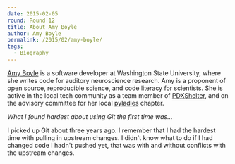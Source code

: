 ```yaml
---
date: 2015-02-05
round: Round 12
title: About Amy Boyle
author: Amy Boyle
permalink: /2015/02/amy-boyle/
tags:
  - Biography
---
```

[Amy Boyle](http://www.amyboyle.ninja) is a software developer at Washington State University, where she writes code for auditory neuroscience research. Amy is a proponent of open source, reproducible science, and code literacy for scientists. She is active in the local tech community as a team member of [PDXShelter](http://www.pdxshelter.org), and on the advisory committee for her local [pyladies](http://www.pyladies.com/) chapter.

*What I found hardest about using Git the first time was...*

I picked up Git about three years ago. I remember that I had the hardest time with pulling in upstream changes. I didn't know what to do if I had changed code I hadn't pushed yet, that was with and without conflicts with the upstream changes.